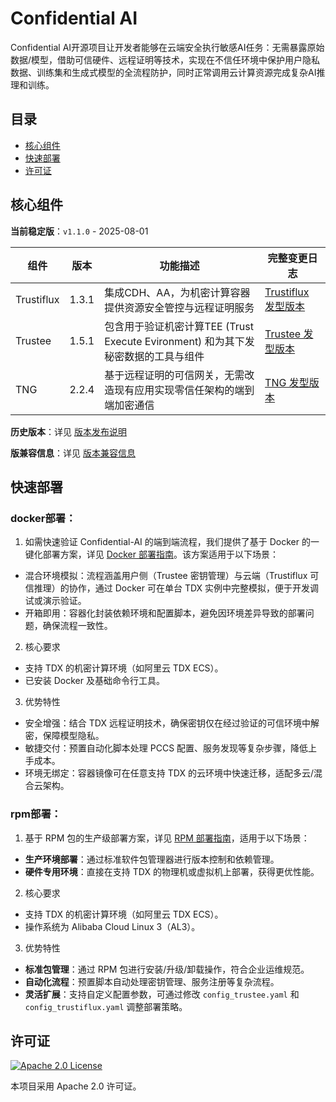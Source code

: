 # Confidential AI

Confidential AI开源项目让开发者能够在云端安全执行敏感AI任务：无需暴露原始数据/模型，借助可信硬件、远程证明等技术，实现在不信任环境中保护用户隐私数据、训练集和生成式模型的全流程防护，同时正常调用云计算资源完成复杂AI推理和训练。

<!-- [![CI Status](https://github.com/your-org/your-solution/actions/workflows/ci.yml/badge.svg)](https://github.com/your-org/your-solution/actions) -->
<!-- [![Docker Pulls](https://img.shields.io/docker/pulls/your-image)](https://hub.docker.com/r/your-image) -->
<!-- [![System Architecture](https://img.shields.io/badge/architecture-diagram-blueviolet)](docs/architecture.png) -->

## 目录

- [核心组件](#核心组件)
- [快速部署](#快速部署)
- [许可证](#许可证)

## 核心组件

**当前稳定版**：`v1.1.0` - 2025-08-01

| 组件          | 版本     | 功能描述                    | 完整变更日志 |
|---------------|----------|----------------------------|-----------|
| Trustiflux   | 1.3.1    | 集成CDH、AA，为机密计算容器提供资源安全管控与远程证明服务 | [Trustiflux 发型版本](https://github.com/inclavare-containers/guest-components/releases) |
| Trustee      | 1.5.1    | 包含用于验证机密计算TEE (Trust Execute Evironment) 和为其下发秘密数据的工具与组件 | [Trustee 发型版本](https://github.com/openanolis/trustee/releases) |
| TNG          | 2.2.4    | 基于远程证明的可信网关，无需改造现有应用实现零信任架构的端到端加密通信 | [TNG 发型版本](https://github.com/inclavare-containers/TNG/releases) |

**历史版本**：详见 [版本发布说明](docs/RELEASE_NOTES.md)

**版兼容信息**：详见 [版本兼容信息](docs/VERSIONS.md)

<!-- ## 功能特性 -->

<!-- - **核心功能1**：描述 + 技术亮点（例如：基于TensorFlow Lite的实时推理）
- **核心功能2**：异步任务处理 + 性能指标（例如：每秒处理10k+请求）
- **扩展能力**：插件系统/自定义模块支持
- **跨平台**：支持Windows/Linux/macOS/Docker -->

## 快速部署

### docker部署：

1. 如需快速验证 Confidential-AI 的端到端流程，我们提供了基于 Docker 的一键化部署方案，详见 [Docker 部署指南](deployment/docker/README-zh_CN.md)。该方案适用于以下场景：

- 混合环境模拟：流程涵盖用户侧（Trustee 密钥管理）与云端（Trustiflux 可信推理）的协作，通过 Docker 可在单台 TDX 实例中完整模拟，便于开发调试或演示验证。
- 开箱即用：容器化封装依赖环境和配置脚本，避免因环境差异导致的部署问题，确保流程一致性。

2. 核心要求

- 支持 TDX 的机密计算环境（如阿里云 TDX ECS）。
- 已安装 Docker 及基础命令行工具。

3. 优势特性

- 安全增强：结合 TDX 远程证明技术，确保密钥仅在经过验证的可信环境中解密，保障模型隐私。
- 敏捷交付：预置自动化脚本处理 PCCS 配置、服务发现等复杂步骤，降低上手成本。
- 环境无绑定：容器镜像可在任意支持 TDX 的云环境中快速迁移，适配多云/混合云架构。

### rpm部署：

1. 基于 RPM 包的生产级部署方案，详见 [RPM 部署指南](deployment/rpm/README-zh_CN.md)，适用于以下场景：

- **生产环境部署**：通过标准软件包管理器进行版本控制和依赖管理。
- **硬件专用环境**：直接在支持 TDX 的物理机或虚拟机上部署，获得更优性能。

2. 核心要求

- 支持 TDX 的机密计算环境（如阿里云 TDX ECS）。
- 操作系统为 Alibaba Cloud Linux 3（AL3）。

3. 优势特性

- **标准包管理**：通过 RPM 包进行安装/升级/卸载操作，符合企业运维规范。
- **自动化流程**：预置脚本自动处理密钥管理、服务注册等复杂流程。
- **灵活扩展**：支持自定义配置参数，可通过修改 `config_trustee.yaml` 和 `config_trustiflux.yaml` 调整部署策略。

## 许可证

[![Apache 2.0 License](https://img.shields.io/badge/License-Apache_2.0-blue.svg)](https://opensource.org/licenses/Apache-2.0)

本项目采用 Apache 2.0 许可证。
